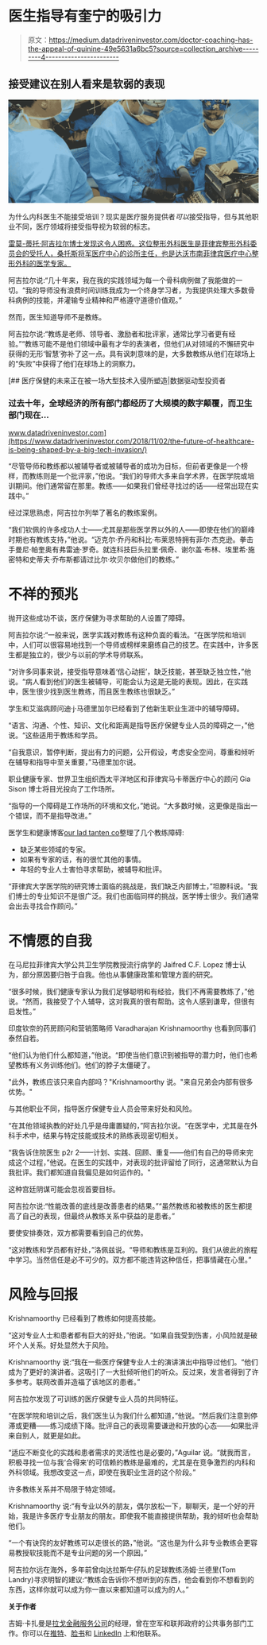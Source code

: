 # 医生指导有奎宁的吸引力

> 原文：<https://medium.datadriveninvestor.com/doctor-coaching-has-the-appeal-of-quinine-49e5631a6bc5?source=collection_archive---------4----------------------->

## 接受建议在别人看来是软弱的表现

![](img/22c8d138f361c7a3b3a833f534a67637.png)

为什么内科医生不能接受培训？现实是医疗服务提供者*可以*接受指导，但与其他职业不同，医疗领域将接受指导视为软弱的标志。

[雷莫-蒂托·阿吉拉尔博士发现这令人困惑。这位整形外科医生是菲律宾整形外科委员会的受托人，桑托斯将军医疗中心的诊所主任，也是达沃市南菲律宾医疗中心整形外科的医学专家。](https://twitter.com/bonedoc)

阿吉拉尔说:“几十年来，我在我的实践领域为每一个骨科病例做了我能做的一切。“我的导师没有浪费时间训练我成为一个终身学习者，为我提供处理大多数骨科病例的技能，并灌输专业精神和严格遵守道德价值观。”

然而，医生知道导师不是教练。

阿吉拉尔说:“教练是老师、领导者、激励者和批评家，通常比学习者更有经验。”“教练可能不是他们领域中最有才华的表演者，但他们从对领域的不懈研究中获得的无形‘智慧’弥补了这一点。具有讽刺意味的是，大多数教练从他们在球场上的“失败”中获得了他们在球场上的洞察力。

[](https://www.datadriveninvestor.com/2018/11/02/the-future-of-healthcare-is-being-shaped-by-a-big-tech-invasion/) [## 医疗保健的未来正在被一场大型技术入侵所塑造|数据驱动型投资者

### 过去十年，全球经济的所有部门都经历了大规模的数字颠覆，而卫生部门现在…

www.datadriveninvestor.com](https://www.datadriveninvestor.com/2018/11/02/the-future-of-healthcare-is-being-shaped-by-a-big-tech-invasion/) 

“尽管导师和教练都以被辅导者或被辅导者的成功为目标，但前者更像是一个榜样，而教练则是一个批评家，”他说。“我们的导师大多来自学术界，在医学院或培训期间。他们通常留在那里。教练——如果我们曾经寻找过的话——经常出现在实践中。”

经过深思熟虑，阿吉拉尔列举了著名的教练案例。

“我们钦佩的许多成功人士——尤其是那些医学界以外的人——即使在他们的巅峰时期也有教练支持，”他说。“迈克尔·乔丹和科比·布莱恩特拥有菲尔·杰克逊。拳击手曼尼·帕奎奥有弗雷迪·罗奇。就连科技巨头拉里·佩奇、谢尔盖·布林、埃里希·施密特和史蒂夫·乔布斯都请过比尔·坎贝尔做他们的教练。”

# 不祥的预兆

抛开这些成功不谈，医疗保健为寻求帮助的人设置了障碍。

阿吉拉尔说:“一般来说，医学实践对教练有这种负面的看法。“在医学院和培训中，人们可以很容易地找到一个导师或榜样来磨练自己的技艺。在实践中，许多医生都是独立的，很少与以前的学术导师联系。

“对许多同事来说，接受指导意味着‘信心动摇’，缺乏技能，甚至缺乏独立性，”他说。“病人看到他们的医生被辅导，可能会认为这是无能的表现。因此，在实践中，医生很少找到医生教练，而且医生教练也很缺乏。”

学生和艾滋病顾问迪·j·马德里加尔已经看到了他新生职业生涯中的辅导障碍。

“语言、沟通、个性、知识、文化和距离是指导医疗保健专业人员的障碍之一，”他说。“这些适用于教练和学员。

“自我意识，暂停判断，提出有力的问题，公开假设，考虑安全空间，尊重和倾听在辅导和指导中至关重要，”马德里加尔说。

职业健康专家、世界卫生组织西太平洋地区和菲律宾马卡蒂医疗中心的顾问 Gia Sison 博士将目光投向了工作场所。

“指导的一个障碍是工作场所的环境和文化，”她说。“大多数时候，这更像是指出一个错误，而不是指导改进。”

医学生和健康博客[our lad tanten co](https://twitter.com/drdrlads)整理了几个教练障碍:

*   缺乏某些领域的专家。
*   如果有专家的话，有的很忙其他的事情。
*   年轻的专业人士害怕寻求帮助，被辅导和批评。

“菲律宾大学医学院的研究博士面临的挑战是，我们缺乏内部博士，”坦滕科说。“我们博士的专业知识不是很广泛。我们也面临同样的挑战，医学博士很少。我们通常会出去寻找合作顾问。”

# **不情愿的自我**

在马尼拉菲律宾大学公共卫生学院教授流行病学的 Jaifred C.F. Lopez 博士认为，部分原因要归咎于自我。他也从事健康政策和管理方面的研究。

“很多时候，我们健康专家认为我们足够聪明和有经验，我们不再需要教练了，”他说。“然而，我接受了个人辅导，这对我真的很有帮助。这令人感到谦卑，但很有启发性。”

印度钦奈的药房顾问和营销策略师 Varadharajan Krishnamoorthy 也看到同事们泰然自若。

“他们认为他们什么都知道，”他说。“即使当他们意识到被指导的潜力时，他们也希望教练有义务训练他们。他们的脖子太僵硬了。

"此外，教练应该只来自内部吗？"Krishnamoorthy 说。"来自兄弟会内部有很多优势。"

与其他职业不同，指导医疗保健专业人员会带来好处和风险。

“在其他领域执教的好处几乎是毋庸置疑的，”阿吉拉尔说。“在医学中，尤其是在外科手术中，结果与特定技能或技术的熟练表现密切相关。

“我告诉住院医生 p2r 2——计划、实践、回顾、重复——他们有自己的导师来完成这个过程，”他说。在医生的实践中，对表现的批评留给了同行，这通常默认为自我批评。我们都知道自我偏见是如何运作的。"

这种宫廷阴谋可能会忽视首要目标。

阿吉拉尔说:“性能改善的底线是改善患者的结果。”“虽然教练和被教练的医生都提高了自己的表现，但最终从教练关系中获益的是患者。”

要使安排奏效，双方都需要看到自己的优势。

“这对教练和学员都有好处，”洛佩兹说。“导师和教练是互利的。我们从彼此的旅程中学习。当然信任是必不可少的。双方都不能违背这种信任，把事情藏在心里。”

# **风险与回报**

Krishnamoorthy 已经看到了教练如何提高技能。

“这对专业人士和患者都有巨大的好处，”他说。“如果自我受到伤害，小风险就是破坏个人关系。好处显然大于风险。

Krishnamoorthy 说:“我在一些医疗保健专业人士的演讲演出中指导过他们。“他们成为了更好的演讲者。这吸引了一大批倾听他们的听众。反过来，发言者得到了许多参考。联网改善并造福了该地区的患者。”

阿吉拉尔发现了可训练的医疗保健专业人员的共同特征。

“在医学院和培训之后，我们医生认为我们什么都知道，”他说。“然后我们注意到停滞或更糟——练习成绩下降。批评自己的表现需要谦逊和开放的心态——如果批评来自别人，就更是如此。

“适应不断变化的实践和患者需求的灵活性也是必要的，”Aguilar 说。“就我而言，积极寻找一位与我‘合得来’的可信赖的教练是最难的，尤其是在竞争激烈的内科和外科领域。我想改变这一点，即使在我职业生涯的这个阶段。”

许多教练关系并不局限于特定领域。

Krishnamoorthy 说:“有专业以外的朋友，偶尔放松一下，聊聊天，是一个好的开始，我是许多医疗专业朋友的朋友。即使我不能直接提供帮助，我的倾听也会帮助他们。

“一个有诀窍的友好教练可以走很长的路，”他说。“这也是为什么非专业教练会更容易教授软技能而不是专业问题的另一个原因。”

阿吉拉尔远在海外，多年前曾向达拉斯牛仔队的足球教练汤姆·兰德里(Tom Landry)寻求明智的建议:“教练会告诉你不想听到的东西，他会看到你不想看到的东西，这样你就可以成为你一直以来都知道可以成为的人。”

**关于作者**

吉姆·卡扎曼是[拉戈金融服务公司](http://largofinancialservices.com/)的经理，曾在空军和联邦政府的公共事务部门工作。你可以在[推特](https://twitter.com/JKatzaman)、[脸书](https://www.facebook.com/jim.katzaman)和 [LinkedIn](https://www.linkedin.com/in/jim-katzaman-33641b21/) 上和他联系。